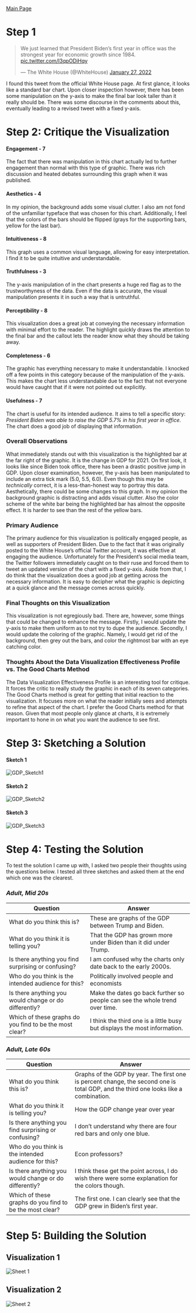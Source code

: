[Main Page](README.md)

# Step 1
<blockquote class="twitter-tweet"><p lang="en" dir="ltr">We just learned that President Biden’s first year in office was the strongest year for economic growth since 1984. <a href="https://t.co/I3qpODiHqy">pic.twitter.com/I3qpODiHqy</a></p>&mdash; The White House (@WhiteHouse) <a href="https://twitter.com/WhiteHouse/status/1486709480351952901?ref_src=twsrc%5Etfw">January 27, 2022</a></blockquote> <script async src="https://platform.twitter.com/widgets.js" charset="utf-8"></script>

I found this tweet from the official White House page. At first glance, it looks like a standard bar chart. Upon closer inspection however, there has been some manipulation on the y-axis to make the final bar look taller than it really should be. There was some discourse in the comments about this, eventually leading to a revised tweet with a fixed y-axis.

# Step 2: Critique the Visualization
<div class="flourish-embed flourish-chart" data-src="visualisation/11192497"><script src="https://public.flourish.studio/resources/embed.js"></script></div>

#### Engagement - 7
The fact that there was manipulation in this chart actually led to further engagement than normal with this type of graphic. There was rich discussion and heated debates surrounding this graph when it was published.

#### Aesthetics - 4
In my opinion, the background adds some visual clutter. I also am not fond of the unfamiliar typeface that was chosen for this chart. Additionally, I feel that the colors of the bars should be flipped (grays for the supporting bars, yellow for the last bar).

#### Intuitiveness - 8
This graph uses a common visual language, allowing for easy interpretation. I find it to be quite intuitive and understandable.

#### Truthfulness - 3
The y-axis manipulation of in the chart presents a huge red flag as to the trustworthyness of the data. Even if the data is accurate, the visual manipulation presents it in such a way that is untruthful.

#### Perceptibility - 8
This visualization does a great job at conveying the necessary information with minimal effort to the reader. The highlight quickly draws the attention to the final bar and the callout lets the reader know what they should be taking away.

#### Completeness - 6

The graphic has everything necessary to make it understandable. I knocked off a few points in this category because of the manipulation of the y-axis. This makes the chart less understandable due to the fact that not everyone would have caught that if it were not pointed out explicitly.

#### Usefulness - 7
The chart is useful for its intended audience. It aims to tell a specific story: *President Biden was able to raise the GDP 5.7% in his first year in office*. The chart does a good job of displaying that information.

### Overall Observations
What immediately stands out with this visualization is the highlighted bar at the far right of the graphic. It is the change in GDP for 2021. On first look, it looks like since Biden took office, there has been a drastic positive jump in GDP. Upon closer examination, however, the y-axis has been manipulated to include an extra tick mark (5.0, 5.5, 6.0). Even though this may be *technically* correct, it is a less-than-honest way to portray this data. Aesthetically, there could be some changes to this graph. In my opinion the background graphic is distracting and adds visual clutter. Also the color scheme of the white bar being the highlighted bar has almost the opposite effect. It is harder to see than the rest of the yellow bars.

### Primary Audience
The primary audience for this visualization is politically engaged people, as well as supporters of President Biden. Due to the fact that it was originally posted to the White House’s official Twitter account, it was effective at engaging the audience. Unfortunately for the President’s social media team, the Twitter followers immediately caught on to their ruse and forced them to tweet an updated version of the chart with a fixed y-axis. Aside from that, I do think that the visualization does a good job at getting across the necessary information. It is easy to decipher what the graphic is depicting at a quick glance and the message comes across quickly.

### Final Thoughts on this Visualization
This visualization is not egregiously bad. There are, however, some things that could be changed to enhance the message. Firstly, I would update the y-axis to make them uniform as to not try to dupe the audience. Secondly, I would update the coloring of the graphic. Namely, I would get rid of the background, then grey out the bars, and color the rightmost bar with an eye catching color.

### Thoughts About the Data Visualization Effectiveness Profile vs. The Good Charts Method
The Data Visualization Effectiveness Profile is an interesting tool for critique. It forces the critic to really study the graphic in each of its seven categories. The Good Charts method is great for getting that initial reaction to the visualization. It focuses more on what the reader initially sees and attempts to refine that aspect of the chart. I prefer the Good Charts method for that reason. Given that most people only glance at charts, it is extremely important to hone in on what you want the audience to see first.

# Step 3: Sketching a Solution
#### Sketch 1
![GDP_Sketch1](https://user-images.githubusercontent.com/13319538/190522077-84c59eb1-5f53-41fc-9993-01a558f17744.png)
#### Sketch 2
![GDP_Sketch2](https://user-images.githubusercontent.com/13319538/190522104-633b4547-b05b-41d8-9b74-75d1a7566c5a.png)
#### Sketch 3
![GDP_Sketch3](https://user-images.githubusercontent.com/13319538/190522113-d7eca78e-ba82-4313-bc06-30c0eca5c17d.png)

# Step 4: Testing the Solution

To test the solution I came up with, I asked two people their thoughts using the questions below. I tested all three sketches and asked them at the end which one was the clearest.

### *Adult, Mid 20s*

| Question | Answer |
| --- | --- |
| What do you think this is? | These are graphs of the GDP between Trump and Biden. |
| What do you think it is telling you? | That the GDP has grown more under Biden than it did under Trump. |
| Is there anything you find surprising or confusing? | I am confused why the charts only date back to the early 2000s. |
| Who do you think is the intended audience for this? | Politically involved people and economists |
| Is there anything you would change or do differently? | Make the dates go back further so people can see the whole trend over time. |
| Which of these graphs do you find to be the most clear? | I think the third one is a little busy but displays the most information. |

### *Adult, Late 60s*

| Question | Answer |
| --- | --- |
| What do you think this is? | Graphs of the GDP by year. The first one is percent change, the second one is total GDP, and the third one looks like a combination. |
| What do you think it is telling you? | How the GDP change year over year |
| Is there anything you find surprising or confusing? | I don’t understand why there are four red bars and only one blue. |
| Who do you think is the intended audience for this? | Econ professors? |
| Is there anything you would change or do differently? | I think these get the point across, I do wish there were some explanation for the colors though. |
| Which of these graphs do you find to be the most clear? | The first one. I can clearly see that the GDP grew in Biden’s first year. |

# Step 5: Building the Solution
## Visualization 1
![Sheet 1](https://user-images.githubusercontent.com/13319538/190903121-8e5cf35d-966b-42df-a756-bcffc024f509.png)

## Visualization 2
![Sheet 2](https://user-images.githubusercontent.com/13319538/190903129-afc9eefb-56bd-4208-adc5-ade53047e775.png)

